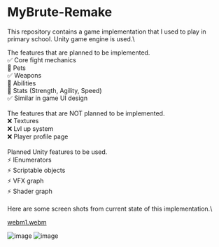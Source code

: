# MyBrute-Remake
This repository contains a game implementation that I used to play in primary school. Unity game engine is used.\

The features that are planned to be implemented.\
:white_check_mark: Core fight mechanics\
:white_square_button: Pets\
:white_check_mark: Weapons\
:white_square_button: Abilities\
:white_square_button: Stats (Strength, Agility, Speed)\
:white_check_mark: Similar in game UI design\
\
The features that are NOT planned to be implemented.\
:x: Textures\
:x: Lvl up system\
:x: Player profile page\
\
Planned Unity features to be used.\
:zap: IEnumerators\
:zap: Scriptable objects\
:zap: VFX graph\
:zap: Shader graph\
\
Here are some screen shots from current state of this implementation.\

[webm1.webm](https://github.com/Hexer611/MyBrute-Remake/assets/32894909/c3e6d7d5-4ceb-4510-bd6b-e44aa77062c2)

![image](https://github.com/Hexer611/MyBrute-Remake/assets/32894909/1ecdd797-ae18-4011-ad81-ac375b3c4999)
![image](https://github.com/Hexer611/MyBrute-Remake/assets/32894909/d8ad586c-07da-4257-a7cf-4c73a9832b09)
